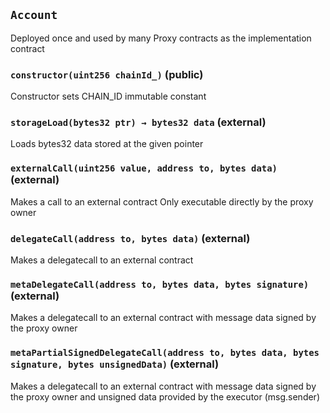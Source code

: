 ## `Account`

Deployed once and used by many Proxy contracts as the implementation contract




### `constructor(uint256 chainId_)` (public)



Constructor sets CHAIN_ID immutable constant

### `storageLoad(bytes32 ptr) → bytes32 data` (external)



Loads bytes32 data stored at the given pointer


### `externalCall(uint256 value, address to, bytes data)` (external)



Makes a call to an external contract
Only executable directly by the proxy owner


### `delegateCall(address to, bytes data)` (external)



Makes a delegatecall to an external contract


### `metaDelegateCall(address to, bytes data, bytes signature)` (external)



Makes a delegatecall to an external contract with message data signed by the proxy owner


### `metaPartialSignedDelegateCall(address to, bytes data, bytes signature, bytes unsignedData)` (external)



Makes a delegatecall to an external contract with message data signed by the proxy owner and unsigned data
provided by the executor (msg.sender)



